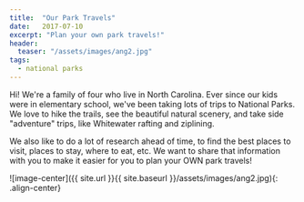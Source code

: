 ```yaml
---
title:  "Our Park Travels"
date:   2017-07-10
excerpt: "Plan your own park travels!"
header:
  teaser: "/assets/images/ang2.jpg"
tags:
  - national parks
---
```


Hi! We're a family of four who live in North Carolina. Ever since our kids were in elementary school, we've been taking lots of trips to National Parks. We love to hike the trails, see the beautiful natural scenery, and take side "adventure" trips, like Whitewater rafting and ziplining.

We also like to do a lot of research ahead of time, to find the best places to visit, places to stay, where to eat, etc. We want to share that information with you to make it easier for you to plan your OWN park travels!

![image-center]({{ site.url }}{{ site.baseurl }}/assets/images/ang2.jpg){: .align-center}
